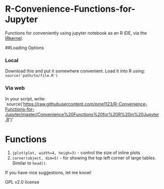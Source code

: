 # R-Convenience-Functions-for-Jupyter
Functions for conveniently using jupyter notebook as an R IDE, via the [IRkernel](https://github.com/IRkernel/IRkernel).

##Loading Options
### Local
Download this and put it somewhere convenient. Load it into R using:
`source('path/to/file.R')`

### Via web
In your script, write:
`source('https://raw.githubusercontent.com/pme1123/R-Convenience-Functions-for-Jupyter/master/Convenience%20Functions%20for%20R%20in%20Jupyter.R')'

# Functions
1. `jplot(plot, width=4, heigh=3)` - control the size of inline plots
2. `corner(object, dim=5)` - for showing the top left corner of large tables. Similar to `head()`.

If you have nice suggestions, let me know!

GPL v2.0 license
